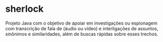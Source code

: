 # sherlock
Projeto Java com o objetivo de apoiar em investigações ou espionagem com transcrição de fala de (áudio ou vídeo) e interligações de assuntos, sinônimos e similaridades, além de buscas rápidas sobre esses trechos.
